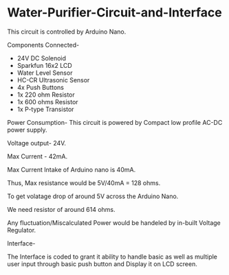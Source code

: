 # Water-Purifier-Circuit-and-Interface
This circuit is controlled by Arduino Nano.

Components Connected-
- 24V DC Solenoid
- Sparkfun 16x2 LCD
- Water Level Sensor
- HC-CR Ultrasonic Sensor
- 4x Push Buttons
- 1x 220 ohm Resistor
- 1x 600 ohms Resistor
- 1x P-type Transistor

Power Consumption-
This circuit is powered by Compact low profile AC-DC power supply.

Voltage output- 24V.

Max Current - 42mA.

Max Current Intake of Arduino nano is 40mA.

Thus, Max resistance would be 5V/40mA = 128 ohms.

To get volatage drop of around 5V across the Arduino Nano.

We need resistor of around 614 ohms.

Any fluctuation/Miscalculated Power would be handeled by in-built Voltage Regulator.

Interface-


The Interface is coded to grant it ability to handle basic as well as multiple user input 
through basic push button and Display it on LCD screen.
